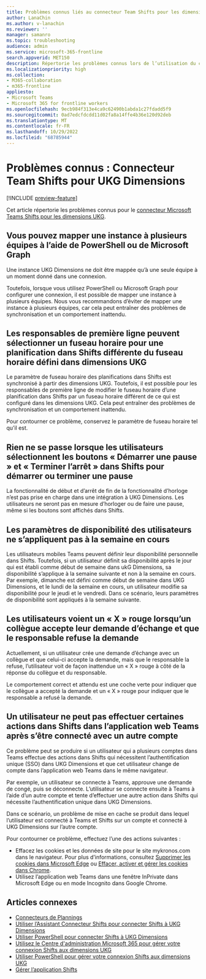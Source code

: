 ```yaml
---
title: Problèmes connus liés au connecteur Team Shifts pour les dimensions UKG
author: LanaChin
ms.author: v-lanachin
ms.reviewer: ''
manager: samanro
ms.topic: troubleshooting
audience: admin
ms.service: microsoft-365-frontline
search.appverid: MET150
description: Répertorie les problèmes connus lors de l’utilisation du connecteur Team Shifts pour UKG Dimensions afin d’intégrer Shifts à UKG Dimensions.
ms.localizationpriority: high
ms.collection:
- M365-collaboration
- m365-frontline
appliesto:
- Microsoft Teams
- Microsoft 365 for frontline workers
ms.openlocfilehash: 9ecb984f313e4ca9c62490b1abda1c27fdadd5f9
ms.sourcegitcommit: 0ad7edcfdcdd11d02fa8a14ffe4b36e120d92deb
ms.translationtype: MT
ms.contentlocale: fr-FR
ms.lasthandoff: 10/29/2022
ms.locfileid: "68785944"
---
```

# <a name="known-issues-team-shifts-connector-for-ukg-dimensions"></a>Problèmes connus : Connecteur Team Shifts pour UKG Dimensions

[!INCLUDE [preview-feature](includes/preview-feature.md)]

Cet article répertorie les problèmes connus pour le [connecteur Microsoft Teams Shifts pour les dimensions UKG](shifts-connectors.md#microsoft-teams-shifts-connector-for-ukg-dimensions).

## <a name="you-can-map-an-instance-to-more-than-one-team-using-powershell-or-microsoft-graph"></a>Vous pouvez mapper une instance à plusieurs équipes à l’aide de PowerShell ou de Microsoft Graph

Une instance UKG Dimensions ne doit être mappée qu’à une seule équipe à un moment donné dans une connexion.

Toutefois, lorsque vous utilisez PowerShell ou Microsoft Graph pour configurer une connexion, il est possible de mapper une instance à plusieurs équipes. Nous vous recommandons d’éviter de mapper une instance à plusieurs équipes, car cela peut entraîner des problèmes de synchronisation et un comportement inattendu.

## <a name="frontline-managers-can-select-a-time-zone-for-a-schedule-in-shifts-thats-different-from-the-time-zone-thats-set-in-ukg-dimensions"></a>Les responsables de première ligne peuvent sélectionner un fuseau horaire pour une planification dans Shifts différente du fuseau horaire défini dans dimensions UKG

Le paramètre de fuseau horaire des planifications dans Shifts est synchronisé à partir des dimensions UKG. Toutefois, il est possible pour les responsables de première ligne de modifier le fuseau horaire d’une planification dans Shifts par un fuseau horaire différent de ce qui est configuré dans les dimensions UKG. Cela peut entraîner des problèmes de synchronisation et un comportement inattendu.

Pour contourner ce problème, conservez le paramètre de fuseau horaire tel qu’il est.

## <a name="nothing-happens-when-users-select-the-start-a-break-and-end-break-buttons-in-shifts-to-start-or-end-a-break"></a>Rien ne se passe lorsque les utilisateurs sélectionnent les boutons « Démarrer une pause » et « Terminer l’arrêt » dans Shifts pour démarrer ou terminer une pause

La fonctionnalité de début et d’arrêt de fin de la fonctionnalité d’horloge n’est pas prise en charge dans une intégration à UKG Dimensions. Les utilisateurs ne seront pas en mesure d’horloger ou de faire une pause, même si les boutons sont affichés dans Shifts.

## <a name="availability-settings-of-users-dont-apply-to-the-current-week"></a>Les paramètres de disponibilité des utilisateurs ne s’appliquent pas à la semaine en cours

Les utilisateurs mobiles Teams peuvent définir leur disponibilité personnelle dans Shifts. Toutefois, si un utilisateur définit sa disponibilité après le jour qui est établi comme début de semaine dans ukG Dimensions, sa disponibilité s’applique à la semaine suivante et non à la semaine en cours. Par exemple, dimanche est défini comme début de semaine dans UKG Dimensions, et le lundi de la semaine en cours, un utilisateur modifie sa disponibilité pour le jeudi et le vendredi. Dans ce scénario, leurs paramètres de disponibilité sont appliqués à la semaine suivante.

## <a name="users-see-a-red-x-when-a-coworker-accepts-their-swap-request-and-the-manager-declines-the-request"></a>Les utilisateurs voient un « X » rouge lorsqu’un collègue accepte leur demande d’échange et que le responsable refuse la demande

Actuellement, si un utilisateur crée une demande d’échange avec un collègue et que celui-ci accepte la demande, mais que le responsable la refuse, l’utilisateur voit de façon inattendue un « X » rouge à côté de la réponse du collègue et du responsable.

Le comportement correct et attendu est une coche verte pour indiquer que le collègue a accepté la demande et un « X » rouge pour indiquer que le responsable a refusé la demande.

## <a name="a-user-cant-perform-some-actions-in-shifts-in-the-teams-web-app-after-signing-in-with-a-different-account"></a>Un utilisateur ne peut pas effectuer certaines actions dans Shifts dans l’application web Teams après s’être connecté avec un autre compte

Ce problème peut se produire si un utilisateur qui a plusieurs comptes dans Teams effectue des actions dans Shifts qui nécessitent l’authentification unique (SSO) dans UKG Dimensions et que cet utilisateur change de compte dans l’application web Teams dans le même navigateur.

Par exemple, un utilisateur se connecte à Teams, approuve une demande de congé, puis se déconnecte. L’utilisateur se connecte ensuite à Teams à l’aide d’un autre compte et tente d’effectuer une autre action dans Shifts qui nécessite l’authentification unique dans UKG Dimensions.

Dans ce scénario, un problème de mise en cache se produit dans lequel l’utilisateur est connecté à Teams et Shifts sur un compte et connecté à UKG Dimensions sur l’autre compte.

Pour contourner ce problème, effectuez l’une des actions suivantes :

- Effacez les cookies et les données de site pour le site mykronos.com dans le navigateur. Pour plus d’informations, consultez [Supprimer les cookies dans Microsoft Edge](https://support.microsoft.com/microsoft-edge/delete-cookies-in-microsoft-edge-63947406-40ac-c3b8-57b9-2a946a29ae09) ou [Effacer, activer et gérer les cookies dans Chrome](https://support.google.com/chrome/answer/95647).
- Utilisez l’application web Teams dans une fenêtre InPrivate dans Microsoft Edge ou en mode Incognito dans Google Chrome.

## <a name="related-articles"></a>Articles connexes

- [Connecteurs de Plannings](shifts-connectors.md)
- [Utiliser l’Assistant Connecteur Shifts pour connecter Shifts à UKG Dimensions](shifts-connector-wizard-ukg.md)
- [Utiliser PowerShell pour connecter Shifts à UKG Dimensions](shifts-connector-ukg-powershell-setup.md)
- [Utilisez le Centre d'administration Microsoft 365 pour gérer votre connexion Shifts aux dimensions UKG](shifts-connector-ukg-admin-center-manage.md)
- [Utiliser PowerShell pour gérer votre connexion Shifts aux dimensions UKG](shifts-connector-ukg-powershell-manage.md)
- [Gérer l’application Shifts](/microsoftteams/expand-teams-across-your-org/shifts/manage-the-shifts-app-for-your-organization-in-teams?bc=/microsoft-365/frontline/breadcrumb/toc.json&toc=/microsoft-365/frontline/toc.json)
